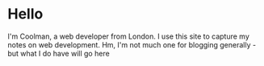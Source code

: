 # Hello

I'm Coolman, a web developer from London.
I use this site to capture my notes on web development.
Hm, I'm not much one for blogging generally - but what I do have will go here
